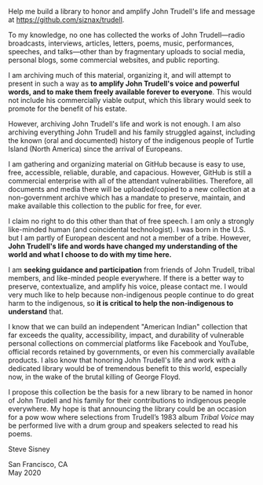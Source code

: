 Help me build a library to honor and amplify John Trudell's life and
message at https://github.com/siznax/trudell.

To my knowledge, no one has collected the works of John Trudell—radio
broadcasts, interviews, articles, letters, poems, music, performances,
speeches, and talks—other than by fragmentary uploads to social media,
personal blogs, some commercial websites, and public reporting.

I am archiving much of this material, organizing it, and will attempt
to present in such a way as **to amplify John Trudell's voice and
powerful words, and to make them freely available forever to
everyone**. This would not include his commercially viable output, 
which this library would seek to promote for the benefit of his
estate.

However, archiving John Trudell's life and work is not enough. I am
also archiving everything John Trudell and his family struggled
against, including the known (oral and documented) history of the
indigenous people of Turtle Island (North America) since the arrival
of Europeans.

I am gathering and organizing material on GitHub because is easy to
use, free, accessible, reliable, durable, and capacious. However,
GitHub is still a commercial enterprise with all of the attendant
vulnerabilities. Therefore, all documents and media there will be
uploaded/copied to a new collection at a non-government archive which
has a mandate to preserve, maintain, and make available this
collection to the public for free, for ever.

I claim no right to do this other than that of free speech. I am only
a strongly like-minded human (and coincidental technologist). I was
born in the U.S. but I am partly of European descent and not a member
of a tribe. However, **John Trudell's life and words have changed my
understanding of the world and what I choose to do with my time
here.**

I am **seeking guidance and participation** from friends of John
Trudell, tribal members, and like-minded people everywhere. If there
is a better way to preserve, contextualize, and amplify his voice,
please contact me. I would very much like to help because
non-indigenous people continue to do great harm to the indigenous, so
**it is critical to help the non-indigenous to understand** that.

I know that we can build an independent "American Indian" collection
that far exceeds the quality, accessibility, impact, and durability of
vulnerable personal collections on commercial platforms like Facebook
and YouTube, official records retained by governments, or even his
commercially available products. I also know that honoring John
Trudell's life and work with a dedicated library would be of
tremendous benefit to this world, especially now, in the wake of the
brutal killing of George Floyd.

I propose this collection be the basis for a new library to be named
in honor of John Trudell and his family for their contributions to
indigenous people everywhere. My hope is that announcing the library
could be an occasion for a pow wow where selections from Trudell’s
1983 album _Tribal Voice_ may be performed live with a drum group and
speakers selected to read his poems.


Steve Sisney

San Francisco, CA    
May 2020
